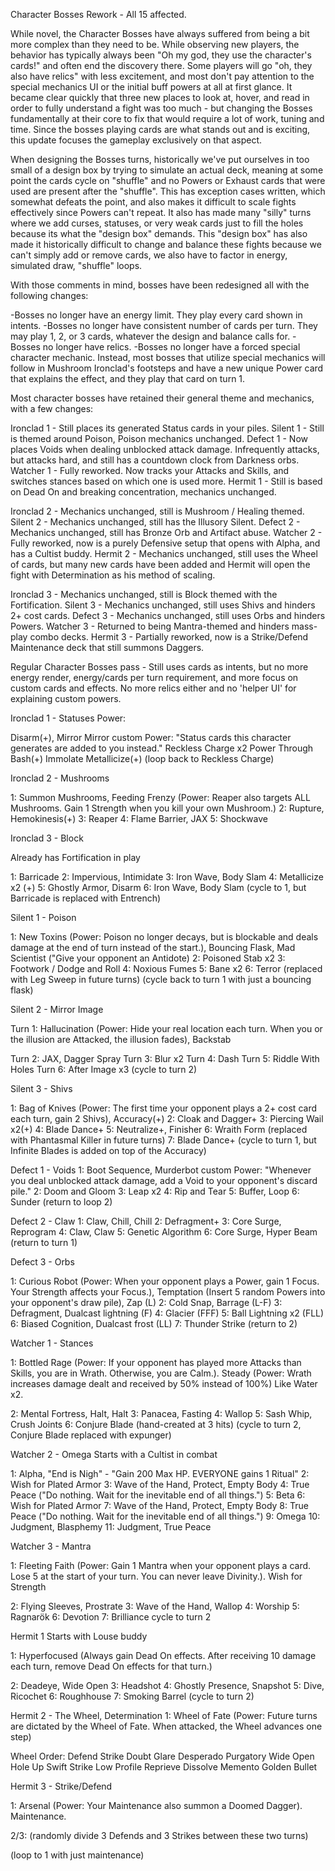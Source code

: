 Character Bosses Rework - All 15 affected.

While novel, the Character Bosses have always suffered from being a bit more complex than they need to be. While observing new players, the behavior has typically always been "Oh my god, they use the character's cards!" and often end the discovery there. Some players will go "oh, they also have relics" with less excitement, and most don't pay attention to the special mechanics UI or the initial buff powers at all at first glance. It became clear quickly that three new places to look at, hover, and read in order to fully understand a fight was too much - but changing the Bosses fundamentally at their core to fix that would require a lot of work, tuning and time. Since the bosses playing cards are what stands out and is exciting, this update focuses the gameplay exclusively on that aspect.

When designing the Bosses turns, historically we've put ourselves in too small of a design box by trying to simulate an actual deck, meaning at some point the cards cycle on "shuffle" and no Powers or Exhaust cards that were used are present after the "shuffle". This has exception cases written, which somewhat defeats the point, and also makes it difficult to scale fights effectively since Powers can't repeat. It also has made many "silly" turns where we add curses, statuses, or very weak cards just to fill the holes because its what the "design box" demands. This "design box" has also made it historically difficult to change and balance these fights because we can't simply add or remove cards, we also have to factor in energy, simulated draw, "shuffle" loops.

With those comments in mind, bosses have been redesigned all with the following changes:

-Bosses no longer have an energy limit. They play every card shown in intents.
-Bosses no longer have consistent number of cards per turn. They may play 1, 2, or 3 cards, whatever the design and balance calls for.
-Bosses no longer have relics.
-Bosses no longer have a forced special character mechanic. Instead, most bosses that utilize special mechanics will follow in Mushroom Ironclad's footsteps and have a new unique Power card that explains the effect, and they play that card on turn 1.

Most character bosses have retained their general theme and mechanics, with a few changes:

Ironclad 1 - Still places its generated Status cards in your piles.
Silent 1 - Still is themed around Poison, Poison mechanics unchanged.
Defect 1 - Now places Voids when dealing unblocked attack damage. Infrequently attacks, but attacks hard, and still has a countdown clock from Darkness orbs.
Watcher 1 - Fully reworked. Now tracks your Attacks and Skills, and switches stances based on which one is used more.
Hermit 1 - Still is based on Dead On and breaking concentration, mechanics unchanged.

Ironclad 2 - Mechanics unchanged, still is Mushroom / Healing themed.
Silent 2 - Mechanics unchanged, still has the Illusory Silent.
Defect 2 - Mechanics unchanged, still has Bronze Orb and Artifact abuse.
Watcher 2 - Fully reworked, now is a purely Defensive setup that opens with Alpha, and has a Cultist buddy.
Hermit 2 - Mechanics unchanged, still uses the Wheel of cards, but many new cards have been added and Hermit will open the fight with Determination as his method of scaling.

Ironclad 3 - Mechanics unchanged, still is Block themed with the Fortification.
Silent 3 - Mechanics unchanged, still uses Shivs and hinders 2+ cost cards.
Defect 3 - Mechanics unchanged, still uses Orbs and hinders Powers.
Watcher 3 - Returned to being Mantra-themed and hinders mass-play combo decks.
Hermit 3 - Partially reworked, now is a Strike/Defend Maintenance deck that still summons Daggers.


Regular Character Bosses pass - Still uses cards as intents, but no more energy render, energy/cards per turn requirement, and more focus on custom cards and effects. No more relics either and no 'helper UI' for explaining custom powers.

Ironclad 1 - Statuses
Power: 

Disarm(+), Mirror Mirror custom Power: "Status cards this character generates are added to you instead."
Reckless Charge x2
Power Through
Bash(+)
Immolate
Metallicize(+)
(loop back to Reckless Charge)

Ironclad 2 - Mushrooms

1: Summon Mushrooms, Feeding Frenzy (Power: Reaper also targets ALL Mushrooms. Gain 1 Strength when you kill your own Mushroom.)
2: Rupture, Hemokinesis(+)
3: Reaper
4: Flame Barrier, JAX
5: Shockwave


Ironclad 3 - Block

Already has Fortification in play

1: Barricade
2: Impervious, Intimidate
3: Iron Wave, Body Slam
4: Metallicize x2 (+)
5: Ghostly Armor, Disarm
6: Iron Wave, Body Slam
(cycle to 1, but Barricade is replaced with Entrench)

Silent 1 - Poison

1: New Toxins (Power: Poison no longer decays, but is blockable and deals damage at the end of turn instead of the start.), Bouncing Flask, Mad Scientist ("Give your opponent an Antidote)
2: Poisoned Stab x2
3: Footwork / Dodge and Roll
4: Noxious Fumes
5: Bane x2
6: Terror (replaced with Leg Sweep in future turns)
(cycle back to turn 1 with just a bouncing flask)


Silent 2 - Mirror Image

Turn 1: Hallucination (Power: Hide your real location each turn. When you or the illusion are Attacked, the illusion fades), Backstab

Turn 2: JAX, Dagger Spray
Turn 3: Blur x2
Turn 4: Dash
Turn 5: Riddle With Holes
Turn 6: After Image x3
(cycle to turn 2)

Silent 3 - Shivs

1: Bag of Knives (Power: The first time your opponent plays a 2+ cost card each turn, gain 2 Shivs), Accuracy(+)
2: Cloak and Dagger+
3: Piercing Wail x2(+)
4: Blade Dance+
5: Neutralize+, Finisher
6: Wraith Form (replaced with Phantasmal Killer in future turns)
7: Blade Dance+
(cycle to turn 1, but Infinite Blades is added on top of the Accuracy)


Defect 1 - Voids
1: Boot Sequence, Murderbot custom Power: "Whenever you deal unblocked attack damage, add a Void to your opponent's discard pile."
2: Doom and Gloom
3: Leap x2
4: Rip and Tear
5: Buffer, Loop
6: Sunder
(return to loop 2)


Defect 2 - Claw
1: Claw, Chill, Chill
2: Defragment+
3: Core Surge, Reprogram
4: Claw, Claw
5: Genetic Algorithm
6: Core Surge, Hyper Beam
(return to turn 1)


Defect 3 - Orbs

1: Curious Robot (Power: When your opponent plays a Power, gain 1 Focus. Your Strength affects your Focus.), Temptation (Insert 5 random Powers into your opponent's draw pile), Zap  (L)
2: Cold Snap, Barrage     (L-F)
3: Defragment, Dualcast lightning    (F)
4: Glacier    (FFF)
5: Ball Lightning x2 (FLL)
6: Biased Cognition, Dualcast frost  (LL)
7: Thunder Strike
(return to 2)


Watcher 1 - Stances

1: Bottled Rage (Power: If your opponent has played more Attacks than Skills, you are in Wrath. Otherwise, you are Calm.). Steady (Power: Wrath increases damage dealt and received by 50% instead of 100%) Like Water x2.

2: Mental Fortress, Halt, Halt
3: Panacea, Fasting
4: Wallop
5: Sash Whip, Crush Joints
6: Conjure Blade (hand-created at 3 hits)
(cycle to turn 2, Conjure Blade replaced with expunger)


Watcher 2 - Omega
Starts with a Cultist in combat

1: Alpha, "End is Nigh" - "Gain 200 Max HP. EVERYONE gains 1 Ritual"
2: Wish for Plated Armor
3: Wave of the Hand, Protect, Empty Body
4: True Peace ("Do nothing. Wait for the inevitable end of all things.")
5: Beta
6: Wish for Plated Armor
7: Wave of the Hand, Protect, Empty Body
8: True Peace ("Do nothing. Wait for the inevitable end of all things.")
9: Omega
10: Judgment, Blasphemy
11: Judgment, True Peace


Watcher 3 - Mantra

1: Fleeting Faith (Power: Gain 1 Mantra when your opponent plays a card. Lose 5 at the start of your turn. You can never leave Divinity.). Wish for Strength

2: Flying Sleeves, Prostrate
3: Wave of the Hand, Wallop
4: Worship
5: Ragnarök
6: Devotion
7: Brilliance
cycle to turn 2



Hermit 1
Starts with Louse buddy

1: Hyperfocused (Always gain Dead On effects. After receiving 10 damage each turn, remove Dead On effects for that turn.)

2: Deadeye, Wide Open
3: Headshot
4: Ghostly Presence, Snapshot
5: Dive, Ricochet
6: Roughhouse
7: Smoking Barrel
(cycle to turn 2)


Hermit 2 - The Wheel, Determination
1: Wheel of Fate (Power: Future turns are dictated by the Wheel of Fate. When attacked, the Wheel advances one step)

Wheel Order:
Defend
Strike
Doubt
Glare
Desperado
Purgatory
Wide Open
Hole Up
Swift Strike
Low Profile
Reprieve
Dissolve
Memento
Golden Bullet


Hermit 3 - Strike/Defend

1: Arsenal (Power: Your Maintenance also summon a Doomed Dagger). Maintenance.

2/3: (randomly divide 3 Defends and 3 Strikes between these two turns)

(loop to 1 with just maintenance)
